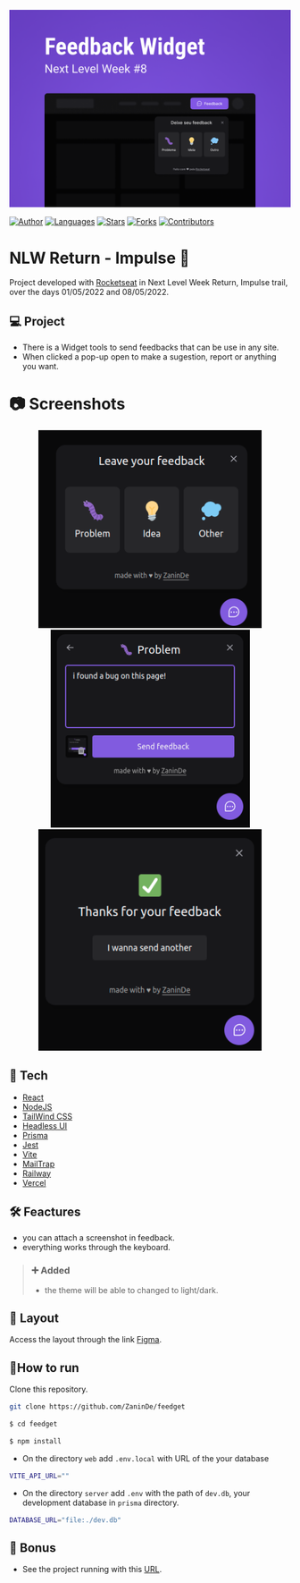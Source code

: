 <p align="center" >
    <img alt="folder" src="./.github/folder.png" width="600px">
</p>
<p aling="center">

[![Author](https://img.shields.io/badge/author-ZaninDe-ff9000?style=flat-square)](https://github.com/ZaninDe)
[![Languages](https://img.shields.io/github/languages/count/ZaninDe/feedget?color=%23ff9000&style=flat-square)](#)
[![Stars](https://img.shields.io/github/stars/ZaninDe/feedget?color=ff9000&style=flat-square)](https://github.com/ZaninDe/feedget/stargazers)
[![Forks](https://img.shields.io/github/forks/ZaninDe/feedget?color=%23ff9000&style=flat-square)](https://github.com/ZaninDe/feedget/network/members)
[![Contributors](https://img.shields.io/github/contributors/ZaninDe/feedget?color=ff9000&style=flat-square)](https://github.com/ZaninDe/feedget/graphs/contributors)

# NLW Return - Impulse 🚀
Project developed with [Rocketseat](https://www.rocketseat.com.br/) in Next Level Week Return, Impulse trail, over the days 01/05/2022 and 08/05/2022.

## 💻 Project
- There is a Widget tools to send feedbacks that can be use in any site.
- When clicked a pop-up open to make a sugestion, report or anything you want.

# :camera: Screenshots
<div align="center">
   <img src="./.github/options.png" width="400px">
   <img src="./.github/describeBug.png" width="357px">
   <img src="./.github/successMessage.png" width="400px">
</div>

## 🧪 Tech
- [React](https://reactjs.org/)
- [NodeJS](https://nodejs.org/en/)
- [TailWind CSS](https://tailwindcss.com/)
- [Headless UI](https://headlessui.dev/)
- [Prisma](https://www.prisma.io/)
- [Jest](https://jestjs.io/)
- [Vite](https://vitejs.dev/)
- [MailTrap](https://mailtrap.io/)
- [Railway](https://railway.app/)
- [Vercel](https://vercel.com/)

## 🛠️ Feactures
- you can attach a screenshot in feedback.
- everything works through the keyboard.
> ### ➕ Added
> - the theme will be able to changed to light/dark.

## 🔮 Layout
Access the layout through the link [Figma](https://www.figma.com/community/file/1102912516166573468).

## 📄How to run
Clone this repository.
```bash
git clone https://github.com/ZaninDe/feedget
```
```bash
$ cd feedget
```

```bash
$ npm install
```
- On the directory `web` add `.env.local` with URL of the your database
```bash
VITE_API_URL=""
```
- On the directory `server` add `.env` with the path of `dev.db`, your development database in `prisma` directory.
```bash
DATABASE_URL="file:./dev.db"
```
## 💭 Bonus
- See the project running with this [URL](https://feedget-zaninde.vercel.app/).
